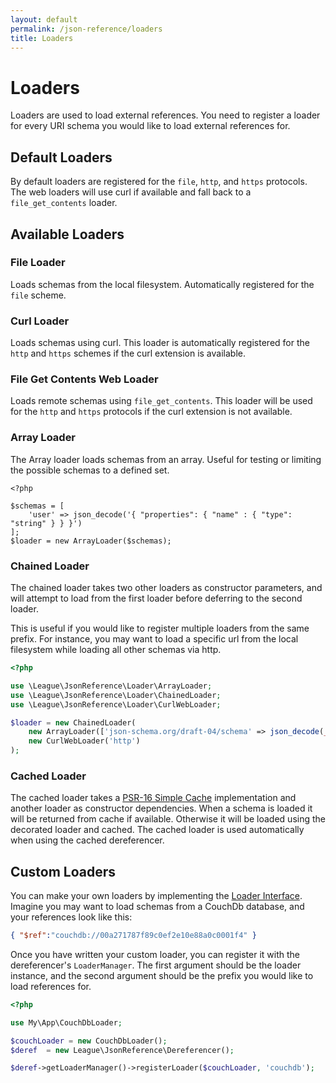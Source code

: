 ```yaml
---
layout: default
permalink: /json-reference/loaders
title: Loaders
---
```


# Loaders

Loaders are used to load external references.  You need to register a loader for every URI schema you would like to load external references for.

## Default Loaders

By default loaders are registered for the `file`, `http`, and `https` protocols.  The web loaders will use curl if available and fall back to a `file_get_contents` loader.

## Available Loaders

### File Loader

Loads schemas from the local filesystem.  Automatically registered for the `file` scheme.

### Curl Loader

Loads schemas using curl.  This loader is automatically registered for the `http` and `https` schemes if the curl extension is available.

### File Get Contents Web Loader

Loads remote schemas using `file_get_contents`.  This loader will be used for the `http` and `https` protocols if the curl extension is not available.

### Array Loader

The Array loader loads schemas from an array.  Useful for testing or limiting the possible schemas to a defined set.

```
<?php

$schemas = [
    'user' => json_decode('{ "properties": { "name" : { "type": "string" } } }')
];
$loader = new ArrayLoader($schemas);
```

### Chained Loader

The chained loader takes two other loaders as constructor parameters, and will attempt to load from the first loader before deferring to the second loader.

This is useful if you would like to register multiple loaders from the same prefix.  For instance, you may want to load a specific url from the local filesystem while loading all other schemas via http.

```php
<?php

use \League\JsonReference\Loader\ArrayLoader;
use \League\JsonReference\Loader\ChainedLoader;
use \League\JsonReference\Loader\CurlWebLoader;

$loader = new ChainedLoader(
    new ArrayLoader(['json-schema.org/draft-04/schema' => json_decode(__DIR__ . '/schema.json')]),
    new CurlWebLoader('http')
);
```

### Cached Loader

The cached loader takes a [PSR-16 Simple Cache](https://github.com/php-fig/fig-standards/blob/master/accepted/PSR-16-simple-cache.md) implementation and another loader as constructor dependencies.  When a schema is loaded it will be returned from cache if available.  Otherwise it will be loaded using the decorated loader and cached.  The cached loader is used automatically when using the cached dereferencer.

## Custom Loaders

You can make your own loaders by implementing the [Loader Interface](https://github.com/thephpleague/json-reference/blob/master/src/LoaderInterface.php).  Imagine you may want to load schemas from a CouchDb database, and your references look like this:

```json
{ "$ref":"couchdb://00a271787f89c0ef2e10e88a0c0001f4" }
```

Once you have written your custom loader, you can register it with the dereferencer's `LoaderManager`.  The first argument should be the loader instance, and the second argument should be the prefix you would like to load references for.

```php
<?php

use My\App\CouchDbLoader;

$couchLoader = new CouchDbLoader();
$deref  = new League\JsonReference\Dereferencer();

$deref->getLoaderManager()->registerLoader($couchLoader, 'couchdb');
```

